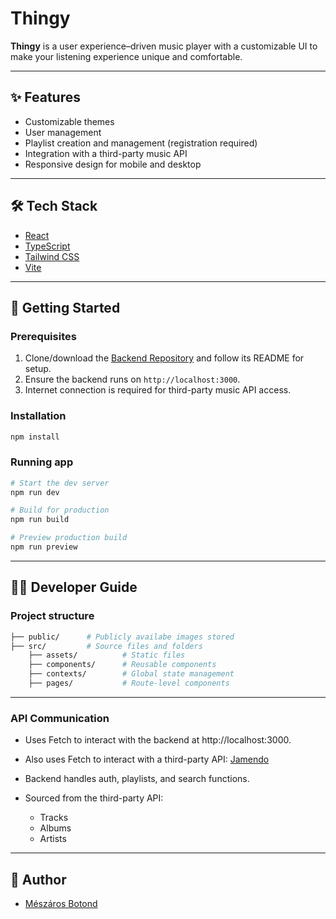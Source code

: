 # Thingy

**Thingy** is a user experience–driven music player with a customizable UI to make your listening experience unique and comfortable.

---

## ✨ Features

- Customizable themes
- User management
- Playlist creation and management (registration required)
- Integration with a third-party music API
- Responsive design for mobile and desktop

---

## 🛠️ Tech Stack

- [React](https://reactjs.org/)
- [TypeScript](https://www.typescriptlang.org/)
- [Tailwind CSS](https://tailwindcss.com/)
- [Vite](https://vitejs.dev/)

---

## 🚀 Getting Started

### Prerequisites

1. Clone/download the [Backend Repository](https://github.com/BroGamesJaj/BackThingy) and follow its README for setup.
2. Ensure the backend runs on `http://localhost:3000`.
3. Internet connection is required for third-party music API access.

### Installation

```bash
npm install
```

### Running app

```bash
# Start the dev server
npm run dev

# Build for production
npm run build

# Preview production build
npm run preview
```

---

## 👨‍💻 Developer Guide

### Project structure

```bash
├── public/      # Publicly availabe images stored
├── src/         # Source files and folders
    ├── assets/          # Static files
    ├── components/      # Reusable components
    ├── contexts/        # Global state management
    ├── pages/           # Route-level components
```

---

### API Communication

- Uses Fetch to interact with the backend at http://localhost:3000.

- Also uses Fetch to interact with a third-party API: <a href="https://developer.jamendo.com/v3.0/docs">Jamendo</a>

- Backend handles auth, playlists, and search functions.

- Sourced from the third-party API:
    - Tracks
    - Albums
    - Artists

---

## 👤 Author
- <a href="https://github.com/MBotond21">Mészáros Botond</a>